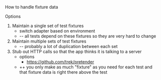 How to handle fixture data

Options

1. Maintain a single set of test fixtures
    - switch adapter based on environment
    - -- all tests depend on these fixtures so they are very hard to change
1. Maintain multiple sets of test fixtures
    - -- probably a lot of duplication between each set
1. Stub out HTTP calls so that the app thinks it is talking to a server
    - options
        - https://github.com/trek/pretender
    - ++ you only make as much "fixture" as you need for each test and that
      fixture data is right there above the test
